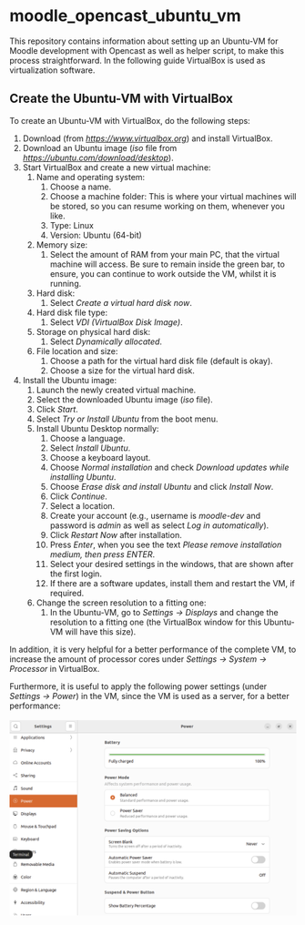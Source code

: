 # moodle_opencast_ubuntu_vm
This repository contains information about setting up an Ubuntu-VM for Moodle development with Opencast
as well as helper script, to make this process straightforward. In the following guide VirtualBox is used
as virtualization software.

## Create the Ubuntu-VM with VirtualBox
To create an Ubuntu-VM with VirtualBox, do the following steps:
1. Download (from *https://www.virtualbox.org*) and install VirtualBox.
2. Download an Ubuntu image (*iso* file from *https://ubuntu.com/download/desktop*).
3. Start VirtualBox and create a new virtual machine:
   1. Name and operating system:
      1. Choose a name. 
      2. Choose a machine folder: This is where your virtual machines will be stored, so you can
         resume working on them, whenever you like.
      3. Type: Linux
      4. Version: Ubuntu (64-bit)
   2. Memory size:
      1. Select the amount of RAM from your main PC, that the virtual machine will access. Be sure
         to remain inside the green bar, to ensure, you can continue to work outside the VM,
         whilst it is running.
   3. Hard disk:
      1. Select *Create a virtual hard disk now*.
   4. Hard disk file type:
      1. Select *VDI (VirtualBox Disk Image)*.
   5. Storage on physical hard disk:
      1. Select *Dynamically allocated*.
   6. File location and size:
      1. Choose a path for the virtual hard disk file (default is okay). 
      2. Choose a size for the virtual hard disk.
4. Install the Ubuntu image:
   1. Launch the newly created virtual machine.
   2. Select the downloaded Ubuntu image (*iso* file).
   3. Click *Start*.
   4. Select *Try or Install Ubuntu* from the boot menu.
   5. Install Ubuntu Desktop normally:
      1. Choose a language.
      2. Select *Install Ubuntu*.
      3. Choose a keyboard layout.
      4. Choose *Normal installation* and check *Download updates while installing Ubuntu*.
      5. Choose *Erase disk and install Ubuntu* and click *Install Now*.
      6. Click *Continue*.
      7. Select a location.
      8. Create your account (e.g., username is *moodle-dev* and password is *admin* as well as
         select *Log in automatically*).
      9. Click *Restart Now* after installation.
      10. Press *Enter*, when you see the text *Please remove installation medium, then press
          ENTER*.
      11. Select your desired settings in the windows, that are shown after the first login.
      12. If there are a software updates, install them and restart the VM, if required.
   6. Change the screen resolution to a fitting one:
      1. In the Ubuntu-VM, go to *Settings -> Displays* and change the resolution to a fitting one (the
         VirtualBox window for this Ubuntu-VM will have this size).

In addition, it is very helpful for a better performance of the complete VM, to increase the amount
of processor cores under *Settings -> System -> Processor* in VirtualBox.

Furthermore, it is useful to apply the following power settings (under *Settings -> Power*) in the VM,
since the VM is used as a server, for a better performance:<br><br>
<img src="README_images/vm_power_settings.png" alt="VM power settings" />


